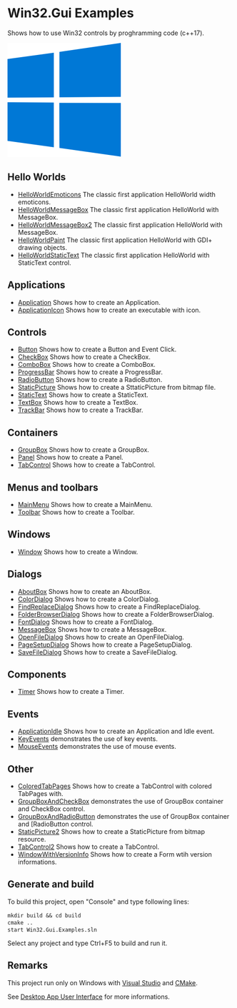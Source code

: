 ﻿
# Win32.Gui Examples

Shows how to use Win32 controls by proghramming code (c++17).

[![win32](../docs/Pictures/win32_header.png)](https://gammasoft71.wixsite.com/gammasoft/win32)

## Hello Worlds

* [HelloWorldEmoticons](HelloWorlds/HelloWorldEmoticons/README.md) The classic first application HelloWorld width emoticons.
* [HelloWorldMessageBox](HelloWorlds/HelloWorldMessageBox/README.md) The classic first application HelloWorld with MessageBox.
* [HelloWorldMessageBox2](HelloWorlds/HelloWorldMessageBox2/README.md) The classic first application HelloWorld with MessageBox.
* [HelloWorldPaint](HelloWorlds/HelloWorldPaint/README.md) The classic first application HelloWorld with GDI+ drawing objects.
* [HelloWorldStaticText](HelloWorlds/HelloWorldStaticText/README.md) The classic first application HelloWorld with StaticText control.

## Applications

* [Application](Applications/Application/README.md) Shows how to create an Application.
* [ApplicationIcon](Applications/ApplicationIcon/README.md) Shows how to create an executable with icon.

## Controls

* [Button](Controls/Button/README.md) Shows how to create a Button and Event Click.
* [CheckBox](Controls/CheckBox/README.md) Shows how to create a CheckBox.
* [ComboBox](Controls/ComboBox/README.md) Shows how to create a ComboBox.
* [ProgressBar](Controls/ProgressBar/README.md) Shows how to create a ProgressBar.
* [RadioButton](Controls/RadioButton/README.md) Shows how to create a RadioButton.
* [StaticPicture](Controls/StaticPicture/README.md) Shows how to create a SttaticPicture from bitmap file.
* [StaticText](Controls/StaticText/README.md) Shows how to create a StaticText.
* [TextBox](Controls/TextBox/README.md) Shows how to create a TextBox.
* [TrackBar](Controls/TrackBar/README.md) Shows how to create a TrackBar.

## Containers

* [GroupBox](Containers/GroupBox/README.md) Shows how to create a GroupBox.
* [Panel](Containers/Panel/README.md) Shows how to create a Panel.
* [TabControl](Containers/TabControl/README.md) Shows how to create a TabControl.

## Menus and toolbars

* [MainMenu](MenusAndToolbars/MainMenu/README.md) Shows how to create a MainMenu.
* [Toolbar](MenusAndToolbars/Toolbar/README.md) Shows how to create a Toolbar.

## Windows

* [Window](Windows/Window/README.md) Shows how to create a Window.

## Dialogs

* [AboutBox](Dialogs/AboutBox/README.md) Shows how to create an AboutBox.
* [ColorDialog](Dialogs/ColorDialog/README.md) Shows how to create a ColorDialog.
* [FindReplaceDialog](Dialogs/FindReplaceDialog/README.md) Shows how to create a FindReplaceDialog.
* [FolderBrowserDialog](Dialogs/FolderBrowserDialog/README.md) Shows how to create a FolderBrowserDialog.
* [FontDialog](Dialogs/FontDialog/README.md) Shows how to create a FontDialog.
* [MessageBox](Dialogs/MessageBox/README.md) Shows how to create a MessageBox.
* [OpenFileDialog](Dialogs/OpenFileDialog/README.md) Shows how to create an OpenFileDialog.
* [PageSetupDialog](Dialogs/PageSetupDialog/README.md) Shows how to create a PageSetupDialog.
* [SaveFileDialog](Dialogs/SaveFileDialog/README.md) Shows how to create a SaveFileDialog.

## Components

* [Timer](Components/Timer/README.md) Shows how to create a Timer.

## Events

* [ApplicationIdle](Events/ApplicationIdle/README.md) Shows how to create an Application and Idle event.
* [KeyEvents](Events/KeyEvents/README.md) demonstrates the use of key events.
* [MouseEvents](Events/MouseEvents/README.md) demonstrates the use of mouse events.

## Other

* [ColoredTabPages](Others/Others/ColoredTabPages/README.md) Shows how to create a TabControl with colored TabPages with.
* [GroupBoxAndCheckBox](Others/GroupBoxAndCheckBox/README.md) demonstrates the use of GroupBox container and CheckBox control.
* [GroupBoxAndRadioButton](Others/GroupBoxAndRadioButton/README.md) demonstrates the use of GroupBox container and [RadioButton control.
* [StaticPicture2](Others/StaticPicture2/README.md) Shows how to create a StaticPicture from bitmap resource.
* [TabControl2](Others/TabControl2/README.md) Shows how to create a TabControl.
* [WindowWithVersionInfo](Others/WindowWithVersionInfo/README.md) Shows how to create a Form wtih version informations.

## Generate and build

To build this project, open "Console" and type following lines:

``` shell
mkdir build && cd build
cmake .. 
start Win32.Gui.Examples.sln
```

Select any project and type Ctrl+F5 to build and run it.

## Remarks

This project run only on Windows with [Visual Studio](https://www.visualstudio.com) and [CMake](https://cmake.org).

See [Desktop App User Interface](https://docs.microsoft.com/en-us/windows/win32/windows-application-ui-development) for more informations.
